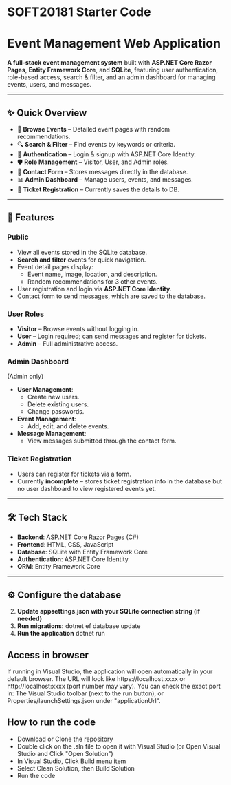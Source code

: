 # SOFT20181 Starter Code
# Event Management Web Application

**A full-stack event management system** built with **ASP.NET Core Razor Pages**, **Entity Framework Core**, and **SQLite**, featuring user authentication, role-based access, search & filter, and an admin dashboard for managing events, users, and messages.  

---

## ✨ Quick Overview
- 🎫 **Browse Events** – Detailed event pages with random recommendations.
- 🔍 **Search & Filter** – Find events by keywords or criteria.
- 🔐 **Authentication** – Login & signup with ASP.NET Core Identity.
- 🛡 **Role Management** – Visitor, User, and Admin roles.
- 📩 **Contact Form** – Stores messages directly in the database.
- 📊 **Admin Dashboard** – Manage users, events, and messages.
- 📝 **Ticket Registration** – Currently saves the details to DB.

---

## 📌 Features

### **Public**
- View all events stored in the SQLite database.
- **Search and filter** events for quick navigation.
- Event detail pages display:
  - Event name, image, location, and description.
  - Random recommendations for 3 other events.
- User registration and login via **ASP.NET Core Identity**.
- Contact form to send messages, which are saved to the database.

### **User Roles**
- **Visitor** – Browse events without logging in.
- **User** – Login required; can send messages and register for tickets.
- **Admin** – Full administrative access.

### **Admin Dashboard**  
(Admin only)
- **User Management**:
  - Create new users.
  - Delete existing users.
  - Change passwords.
- **Event Management**:
  - Add, edit, and delete events.
- **Message Management**:
  - View messages submitted through the contact form.

### **Ticket Registration**
- Users can register for tickets via a form.
- Currently **incomplete** – stores ticket registration info in the database but no user dashboard to view registered events yet.

---

## 🛠️ Tech Stack

- **Backend**: ASP.NET Core Razor Pages (C#)
- **Frontend**: HTML, CSS, JavaScript
- **Database**: SQLite with Entity Framework Core
- **Authentication**: ASP.NET Core Identity
- **ORM**: Entity Framework Core

---

## ⚙️ Configure the database

2. **Update appsettings.json with your SQLite connection string (if needed)**
3. **Run migrations:**
dotnet ef database update
3. **Run the application**
dotnet run

## Access in browser

If running in Visual Studio, the application will open automatically in your default browser.
The URL will look like https://localhost:xxxx or http://localhost:xxxx (port number may vary).
You can check the exact port in: 
The Visual Studio toolbar (next to the run button), or
Properties/launchSettings.json under "applicationUrl".

## How to run the code

- Download or Clone the repository
- Double click on the .sln file to open it with Visual Studio (or Open Visual Studio and Click "Open Solution")
- In Visual Studio, Click Build menu item 
- Select Clean Solution, then Build Solution 
- Run the code
